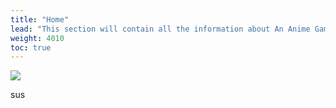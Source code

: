 ```yaml
---
title: "Home"
lead: "This section will contain all the information about An Anime Game Launcher and its forks"
weight: 4010
toc: true
---
```


<img src="https://github.com/an-anime-team/an-anime-game-launcher/blob/main/repository/main-classic.png?raw=true">

sus
